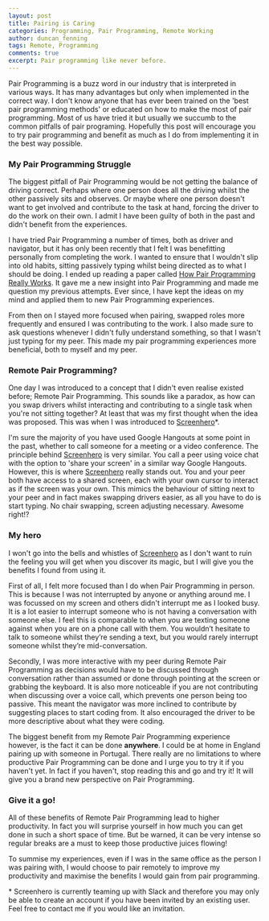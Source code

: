 ```yaml
---
layout: post
title: Pairing is Caring
categories: Programming, Pair Programming, Remote Working
author: duncan_fenning
tags: Remote, Programming
comments: true
excerpt: Pair programming like never before.
---
```


Pair Programming is a buzz word in our industry that is interpreted in various ways. It has many advantages but only when implemented in the correct way. I don't know anyone that has ever been trained on the 'best pair programming methods' or educated on how to make the most of pair programming. Most of us have tried it but usually we succumb to the common pitfalls of pair programing. Hopefully this post will encourage you to try pair programming and benefit as much as I do from implementing it in the best way possible.

### My Pair Programming Struggle

The biggest pitfall of Pair Programming would be not getting the balance of driving correct. Perhaps where one person does all the driving whilst the other passively sits and observes. Or maybe where one person doesn't want to get involved and contribute to the task at hand, forcing the driver to do the work on their own. I admit I have been guilty of both in the past and didn't benefit from the experiences.

I have tried Pair Programming a number of times, both as driver and navigator, but it has only been recently that I felt I was benefitting personally from completing the work. I wanted to ensure that I wouldn't slip into old habits, sitting passively typing whilst being directed as to what I should be doing. I ended up reading a paper called [How Pair Programming Really Works](https://www.computer.org/cms/Computer.org/ComputingNow/homepage/mostread/MostRead-SW-PairProgrammingReallyWorks.pdf). It gave me a new insight into Pair Programming and made me question my previous attempts. Ever since, I have kept the ideas on my mind and applied them to new Pair Programming experiences.

From then on I stayed more focused when pairing, swapped roles more frequently and ensured I was contributing to the work. I also made sure to ask questions whenever I didn't fully understand something, so that I wasn't just typing for my peer. This made my pair programming experiences more beneficial, both to myself and my peer.

### Remote Pair Programming?

One day I was introduced to a concept that I didn't even realise existed before; Remote Pair Programming. This sounds like a paradox, as how can you swap drivers whilst interacting and contributing to a single task when you're not sitting together? At least that was my first thought when the idea was proposed. This was when I was introduced to [Screenhero](https://screenhero.com/)\*.

I'm sure the majority of you have used Google Hangouts at some point in the past, whether to call someone for a meeting or a video conference. The principle behind [Screenhero](https://screenhero.com/) is very similar. You call a peer using voice chat with the option to 'share your screen' in a similar way Google Hangouts. However, this is where [Screenhero](https://screenhero.com/) really stands out. You and your peer both have access to a shared screen, each with your own cursor to interact as if the screen was your own. This mimics the behaviour of sitting next to your peer and in fact makes swapping drivers easier, as all you have to do is start typing. No chair swapping, screen adjusting necessary. Awesome right!?

### My hero

I won't go into the bells and whistles of [Screenhero](https://screenhero.com/) as I don't want to ruin the feeling you will get when you discover its magic, but I will give you the benefits I found from using it.

First of all, I felt more focused than I do when Pair Programming in person. This is because I was not interrupted by anyone or anything around me. I was focussed on my screen and others didn't interrupt me as I looked busy. It is a lot easier to interrupt someone who is not having a conversation with someone else. I feel this is comparable to when you are texting someone against when you are on a phone call with them. You wouldn’t hesitate to talk to someone whilst they’re sending a text, but you would rarely interrupt someone whilst they’re mid-conversation.

Secondly, I was more interactive with my peer during Remote Pair Programming as decisions would have to be discussed through conversation rather than assumed or done through pointing at the screen or grabbing the keyboard. It is also more noticeable if you are not contributing when discussing over a voice call, which prevents one person being too passive. This meant the navigator was more inclined to contribute by suggesting places to start coding from. It also encouraged the driver to be more descriptive about what they were coding.

The biggest benefit from my Remote Pair Programming experience however, is the fact it can be done **anywhere**. I could be at home in England pairing up with someone in Portugal. There really are no limitations to where productive Pair Programming can be done and I urge you to try it if you haven't yet. In fact if you haven't, stop reading this and go and try it! It will give you a brand new perspective on Pair Programming.

### Give it a go!

All of these benefits of Remote Pair Programming lead to higher productivity. In fact you will surprise yourself in how much you can get done in such a short space of time. But be warned, it can be very intense so regular breaks are a must to keep those productive juices flowing!

To summise my experiences, even if I was in the same office as the person I was pairing with, I would choose to pair remotely to improve my productivity and maximise the benefits I would gain from pair programming.

\* Screenhero is currently teaming up with Slack and therefore you may only be able to create an account if you have been invited by an existing user. Feel free to contact me if you would like an invitation.
